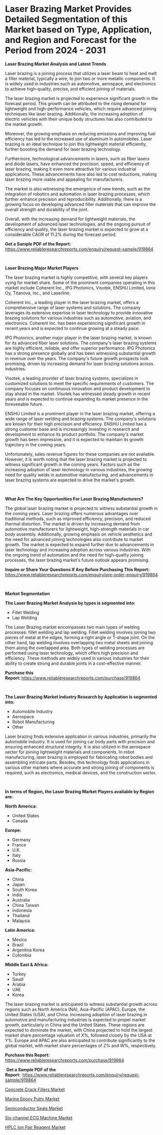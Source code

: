 <p><h1>Laser Brazing Market Provides Detailed Segmentation of this Market based on Type, Application, and Region and Forecast for the Period from 2024 - 2031</h1></p><p><strong>Laser Brazing Market Analysis and Latest Trends</strong></p>
<p><p>Laser brazing is a joining process that utilizes a laser beam to heat and melt a filler material, typically a wire, to join two or more metallic components. It is widely used in industries such as automotive, aerospace, and electronics to achieve high-quality, precise, and efficient joining of materials.</p><p>The laser brazing market is projected to experience significant growth in the forecast period. This growth can be attributed to the rising demand for lightweight and high-performance vehicles, which require advanced joining techniques like laser brazing. Additionally, the increasing adoption of electric vehicles with their unique body structures has also contributed to the market growth.</p><p>Moreover, the growing emphasis on reducing emissions and improving fuel efficiency has led to the increased use of aluminum in automobiles. Laser brazing is an ideal technique to join this lightweight material efficiently, further boosting the demand for laser brazing technology.</p><p>Furthermore, technological advancements in lasers, such as fiber lasers and diode lasers, have enhanced the precision, speed, and efficiency of laser brazing, making it even more attractive for various industrial applications. These advancements have also led to cost reductions, making laser brazing more viable and appealing for manufacturers.</p><p>The market is also witnessing the emergence of new trends, such as the integration of robotics and automation in laser brazing processes, which further enhance precision and reproducibility. Additionally, there is a growing focus on developing advanced filler materials that can improve the overall strength and durability of the joint.</p><p>Overall, with the increasing demand for lightweight materials, the development of advanced laser technologies, and the ongoing pursuit of efficiency and quality, the laser brazing market is expected to grow at a considerable CAGR of 11.2% during the forecast period.</p></p>
<p><strong>Get a Sample PDF of the Report:&nbsp;</strong> <a href="https://www.reliableresearchreports.com/enquiry/request-sample/919864">https://www.reliableresearchreports.com/enquiry/request-sample/919864</a></p>
<p>&nbsp;</p>
<p><strong>Laser Brazing Major Market Players</strong></p>
<p><p>The laser brazing market is highly competitive, with several key players vying for market share. Some of the prominent companies operating in this market include Coherent Inc., IPG Photonics, Visotek, ENSHU Limited, Ionix Oy, Titanova, Inc., and Laserline. </p><p>Coherent Inc., a leading player in the laser brazing market, offers a comprehensive range of laser systems and solutions. The company leverages its extensive expertise in laser technology to provide innovative brazing solutions for various industries such as automotive, aviation, and electronics. Coherent Inc. has been experiencing significant growth in recent years and is expected to continue growing at a steady pace. </p><p>IPG Photonics, another major player in the laser brazing market, is known for its advanced fiber laser solutions. The company's laser brazing systems are highly efficient, reliable, and offer superior performance. IPG Photonics has a strong presence globally and has been witnessing substantial growth in revenue over the years. The company's future growth prospects look promising, driven by increasing demand for laser brazing solutions across industries.</p><p>Visotek, a leading provider of laser brazing systems, specializes in customized solutions to meet the specific requirements of customers. The company focuses on continuous innovation and product development to stay ahead in the market. Visotek has witnessed steady growth in recent years and is expected to continue expanding its market presence in the foreseeable future.</p><p>ENSHU Limited is a prominent player in the laser brazing market, offering a wide range of laser welding and brazing systems. The company's solutions are known for their high precision and efficiency. ENSHU Limited has a strong customer base and is increasingly investing in research and development to enhance its product portfolio. The company's market growth has been impressive, and it is expected to maintain its growth trajectory in the coming years.</p><p>Unfortunately, sales revenue figures for these companies are not available. However, it is worth noting that the laser brazing market is projected to witness significant growth in the coming years. Factors such as the increasing adoption of laser technology in various industries, the growing need for quality welds in automotive manufacturing, and advancements in laser brazing systems are expected to drive the market's growth.</p></p>
<p>&nbsp;</p>
<p><strong>What Are The Key Opportunities For Laser Brazing Manufacturers?</strong></p>
<p><p>The global laser brazing market is projected to witness substantial growth in the coming years. Laser brazing offers numerous advantages over traditional methods, such as improved efficiency, precision, and reduced thermal distortion. The market is driven by increasing demand from automotive manufacturers for lightweight, high-strength materials in car body assembly. Additionally, growing emphasis on vehicle aesthetics and the need for advanced joining technologies also contribute to market growth. The market is expected to expand further due to advancements in laser technology and increasing adoption across various industries. With the ongoing trend of automation and the need for high-quality joining processes, the laser brazing market's future outlook appears promising.</p></p>
<p><strong>Inquire or Share Your Questions If Any Before Purchasing This Report:</strong> <a href="https://www.reliableresearchreports.com/enquiry/pre-order-enquiry/919864">https://www.reliableresearchreports.com/enquiry/pre-order-enquiry/919864</a></p>
<p>&nbsp;</p>
<p><strong>Market Segmentation</strong></p>
<p><strong>The Laser Brazing Market Analysis by types is segmented into:</strong></p>
<p><ul><li>Fillet Welding</li><li>Lap Welding</li></ul></p>
<p><p>The Laser Brazing market encompasses two main types of welding processes: fillet welding and lap welding. Fillet welding involves joining two pieces of metal at the edges, forming a right angle or T-shape joint. On the other hand, lap welding involves overlapping two metal sheets and joining them along the overlapped area. Both types of welding processes are performed using laser technology, which offers high precision and efficiency. These methods are widely used in various industries for their ability to create strong and durable joints in a cost-effective manner.</p></p>
<p><strong>Purchase this Report:&nbsp;</strong><a href="https://www.reliableresearchreports.com/purchase/919864">https://www.reliableresearchreports.com/purchase/919864</a></p>
<p>&nbsp;</p>
<p><strong>The Laser Brazing Market Industry Research by Application is segmented into:</strong></p>
<p><ul><li>Automobile Industry</li><li>Aerospace</li><li>Robot Manufacturing</li><li>Other</li></ul></p>
<p><p>Laser brazing finds extensive application in various industries, primarily the automobile industry. It is used for joining car body parts with precision and ensuring enhanced structural integrity. It is also utilized in the aerospace sector for joining lightweight materials and components. In robot manufacturing, laser brazing is employed for fabricating robot bodies and assembling intricate parts. Besides, this technology finds applications in various other markets where accurate and strong joining of components is required, such as electronics, medical devices, and the construction sector.</p></p>
<p>&nbsp;</p>
<p><strong>In terms of Region, the Laser Brazing Market Players available by Region are:</strong></p>
<p>
    <p> <strong> North America: </strong>
        <ul>
            <li>United States</li>
            <li>Canada</li>
        </ul>
        </p> 
    <p> <strong> Europe: </strong>
        <ul>
            <li>Germany</li>
            <li>France</li>
            <li>U.K.</li>
            <li>Italy</li>
            <li>Russia</li>
        </ul>
        </p> 
    <p> <strong> Asia-Pacific: </strong>
        <ul>
            <li>China</li>
            <li>Japan</li>
            <li>South Korea</li>
            <li>India</li>
            <li>Australia</li>
            <li>China Taiwan</li>
            <li>Indonesia</li>
            <li>Thailand</li>
            <li>Malaysia</li>
        </ul>
        </p> 
    <p> <strong> Latin America: </strong>
        <ul>
            <li>Mexico</li>
            <li>Brazil</li>
            <li>Argentina Korea</li>
            <li>Colombia</li>
        </ul>
        </p> 
    <p> <strong> Middle East & Africa: </strong>
        <ul>
            <li>Turkey</li>
            <li>Saudi</li>
            <li>Arabia</li>
            <li>UAE</li>
            <li>Korea</li>
        </ul>
    </p>
    </p>
<p><p>The laser brazing market is anticipated to witness substantial growth across regions such as North America (NA), Asia-Pacific (APAC), Europe, the United States (USA), and China. Increasing adoption of laser brazing in automotive and manufacturing industries is expected to propel market growth, particularly in China and the United States. These regions are expected to dominate the market, with China projected to hold the largest market share percentage valuation of X%, followed closely by the USA at Y%. Europe and APAC are also anticipated to contribute significantly to the global market, with market share percentages of Z% and W%, respectively.</p></p>
<p><strong>Purchase this Report: </strong><a href="https://www.reliableresearchreports.com/purchase/919864">https://www.reliableresearchreports.com/purchase/919864</a></p>
<p>&nbsp;<strong>Get a Sample PDF of the Report:&nbsp;&nbsp;</strong><a href="https://www.reliableresearchreports.com/enquiry/request-sample/919864">https://www.reliableresearchreports.com/enquiry/request-sample/919864</a></p>
<p><strong></strong></p>
<p><p><a href="https://medium.com/@malcomw102036/concrete-crack-fillers-market-furnishes-information-on-market-share-market-trends-and-market-054331c076bd">Concrete Crack Fillers Market</a></p><p><a href="https://medium.com/@malcomw102036/marine-epoxy-putty-market-insights-into-market-cagr-market-trends-and-growth-strategies-65523045ac95">Marine Epoxy Putty Market</a></p><p><a href="https://medium.com/@malcomw102036/semiconductor-seals-market-competitive-analysis-market-trends-and-forecast-to-2031-c9e22ec48bc0">Semiconductor Seals Market</a></p><p><a href="https://github.com/dzharov81/Market-Research-Report-List-2/blob/main/six-channel-ecg-machine-market.md">Six-channel ECG Machine Market</a></p><p><a href="https://github.com/ambrozg/Market-Research-Report-List-2/blob/main/hplc-ion-pair-reagent-market.md">HPLC Ion Pair Reagent Market</a></p></p>